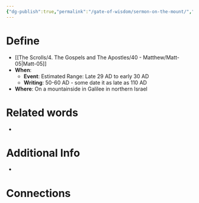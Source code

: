 ```yaml
---
{"dg-publish":true,"permalink":"/gate-of-wisdom/sermon-on-the-mount/","tags":["#GateWisdom"]}
---
```


# Define
- [[The Scrolls/4. The Gospels and The Apostles/40 - Matthew/Matt-05\|Matt-05]]
- **When**:
    - **Event**: Estimated Range: Late 29 AD to early 30 AD
    - **Writing**: 50-60 AD - some date it as late as 110 AD
- **Where**: On a mountainside in Galilee in northern Israel

# Related words
- 

# Additional Info
- 

# Connections




